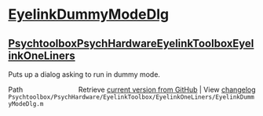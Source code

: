 # [EyelinkDummyModeDlg](EyelinkDummyModeDlg)
## [Psychtoolbox](Psychtoolbox)[PsychHardware](PsychHardware)[EyelinkToolbox](EyelinkToolbox)[EyelinkOneLiners](EyelinkOneLiners)

Puts up a dialog asking to run in dummy mode.  




<div class="code_header" style="text-align:right;">
  <span style="float:left;">Path&nbsp;&nbsp;</span> <span class="counter">Retrieve <a href=
  "https://raw.github.com/Psychtoolbox-3/Psychtoolbox-3/beta/Psychtoolbox/PsychHardware/EyelinkToolbox/EyelinkOneLiners/EyelinkDummyModeDlg.m">current version from GitHub</a> | View <a href=
  "https://github.com/Psychtoolbox-3/Psychtoolbox-3/commits/beta/Psychtoolbox/PsychHardware/EyelinkToolbox/EyelinkOneLiners/EyelinkDummyModeDlg.m">changelog</a></span>
</div>
<div class="code">
  <code>Psychtoolbox/PsychHardware/EyelinkToolbox/EyelinkOneLiners/EyelinkDummyModeDlg.m</code>
</div>

